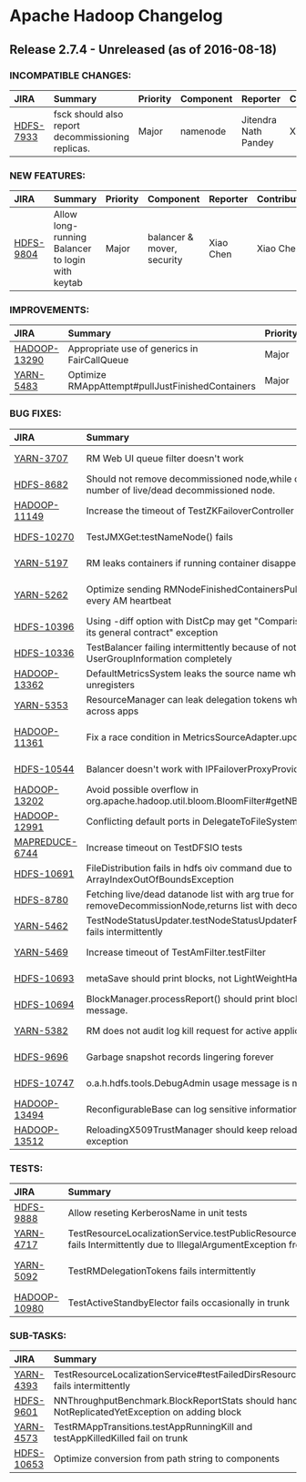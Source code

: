 
<!---
# Licensed to the Apache Software Foundation (ASF) under one
# or more contributor license agreements.  See the NOTICE file
# distributed with this work for additional information
# regarding copyright ownership.  The ASF licenses this file
# to you under the Apache License, Version 2.0 (the
# "License"); you may not use this file except in compliance
# with the License.  You may obtain a copy of the License at
#
#     http://www.apache.org/licenses/LICENSE-2.0
#
# Unless required by applicable law or agreed to in writing, software
# distributed under the License is distributed on an "AS IS" BASIS,
# WITHOUT WARRANTIES OR CONDITIONS OF ANY KIND, either express or implied.
# See the License for the specific language governing permissions and
# limitations under the License.
-->
# Apache Hadoop Changelog

## Release 2.7.4 - Unreleased (as of 2016-08-18)

### INCOMPATIBLE CHANGES:

| JIRA | Summary | Priority | Component | Reporter | Contributor |
|:---- |:---- | :--- |:---- |:---- |:---- |
| [HDFS-7933](https://issues.apache.org/jira/browse/HDFS-7933) | fsck should also report decommissioning replicas. |  Major | namenode | Jitendra Nath Pandey | Xiaoyu Yao |


### NEW FEATURES:

| JIRA | Summary | Priority | Component | Reporter | Contributor |
|:---- |:---- | :--- |:---- |:---- |:---- |
| [HDFS-9804](https://issues.apache.org/jira/browse/HDFS-9804) | Allow long-running Balancer to login with keytab |  Major | balancer & mover, security | Xiao Chen | Xiao Chen |


### IMPROVEMENTS:

| JIRA | Summary | Priority | Component | Reporter | Contributor |
|:---- |:---- | :--- |:---- |:---- |:---- |
| [HADOOP-13290](https://issues.apache.org/jira/browse/HADOOP-13290) | Appropriate use of generics in FairCallQueue |  Major | ipc | Konstantin Shvachko | Jonathan Hung |
| [YARN-5483](https://issues.apache.org/jira/browse/YARN-5483) | Optimize RMAppAttempt#pullJustFinishedContainers |  Major | . | sandflee | sandflee |


### BUG FIXES:

| JIRA | Summary | Priority | Component | Reporter | Contributor |
|:---- |:---- | :--- |:---- |:---- |:---- |
| [YARN-3707](https://issues.apache.org/jira/browse/YARN-3707) | RM Web UI queue filter doesn't work |  Blocker | . | Wangda Tan | Wangda Tan |
| [HDFS-8682](https://issues.apache.org/jira/browse/HDFS-8682) | Should not remove decommissioned node,while calculating the number of live/dead decommissioned node. |  Major | . | J.Andreina | J.Andreina |
| [HADOOP-11149](https://issues.apache.org/jira/browse/HADOOP-11149) | Increase the timeout of TestZKFailoverController |  Major | test | Rajat Jain | Steve Loughran |
| [HDFS-10270](https://issues.apache.org/jira/browse/HDFS-10270) | TestJMXGet:testNameNode() fails |  Minor | test | Andras Bokor | Gergely Novák |
| [YARN-5197](https://issues.apache.org/jira/browse/YARN-5197) | RM leaks containers if running container disappears from node update |  Major | resourcemanager | Jason Lowe | Jason Lowe |
| [YARN-5262](https://issues.apache.org/jira/browse/YARN-5262) | Optimize sending RMNodeFinishedContainersPulledByAMEvent for every AM heartbeat |  Major | resourcemanager | Rohith Sharma K S | Rohith Sharma K S |
| [HDFS-10396](https://issues.apache.org/jira/browse/HDFS-10396) | Using -diff option with DistCp may get "Comparison method violates its general contract" exception |  Major | . | Yongjun Zhang | Yongjun Zhang |
| [HDFS-10336](https://issues.apache.org/jira/browse/HDFS-10336) | TestBalancer failing intermittently because of not reseting UserGroupInformation completely |  Major | test | Yiqun Lin | Yiqun Lin |
| [HADOOP-13362](https://issues.apache.org/jira/browse/HADOOP-13362) | DefaultMetricsSystem leaks the source name when a source unregisters |  Critical | metrics | Jason Lowe | Junping Du |
| [YARN-5353](https://issues.apache.org/jira/browse/YARN-5353) | ResourceManager can leak delegation tokens when they are shared across apps |  Critical | resourcemanager | Jason Lowe | Jason Lowe |
| [HADOOP-11361](https://issues.apache.org/jira/browse/HADOOP-11361) | Fix a race condition in MetricsSourceAdapter.updateJmxCache |  Major | . | Brahma Reddy Battula | Brahma Reddy Battula |
| [HDFS-10544](https://issues.apache.org/jira/browse/HDFS-10544) | Balancer doesn't work with IPFailoverProxyProvider |  Major | balancer & mover, ha | Zhe Zhang | Zhe Zhang |
| [HADOOP-13202](https://issues.apache.org/jira/browse/HADOOP-13202) | Avoid possible overflow in org.apache.hadoop.util.bloom.BloomFilter#getNBytes |  Major | util | zhengbing li | Kai Sasaki |
| [HADOOP-12991](https://issues.apache.org/jira/browse/HADOOP-12991) | Conflicting default ports in DelegateToFileSystem |  Major | fs | Kevin Hogeland | Kai Sasaki |
| [MAPREDUCE-6744](https://issues.apache.org/jira/browse/MAPREDUCE-6744) | Increase timeout on TestDFSIO tests |  Major | . | Eric Badger | Eric Badger |
| [HDFS-10691](https://issues.apache.org/jira/browse/HDFS-10691) | FileDistribution fails in hdfs oiv command due to ArrayIndexOutOfBoundsException |  Major | . | Yiqun Lin | Yiqun Lin |
| [HDFS-8780](https://issues.apache.org/jira/browse/HDFS-8780) | Fetching live/dead datanode list with arg true for removeDecommissionNode,returns list with decom node. |  Major | . | J.Andreina | J.Andreina |
| [YARN-5462](https://issues.apache.org/jira/browse/YARN-5462) | TestNodeStatusUpdater.testNodeStatusUpdaterRetryAndNMShutdown fails intermittently |  Major | . | Eric Badger | Eric Badger |
| [YARN-5469](https://issues.apache.org/jira/browse/YARN-5469) | Increase timeout of TestAmFilter.testFilter |  Minor | . | Eric Badger | Eric Badger |
| [HDFS-10693](https://issues.apache.org/jira/browse/HDFS-10693) | metaSave should print blocks, not LightWeightHashSet |  Major | namenode | Konstantin Shvachko | Yuanbo Liu |
| [HDFS-10694](https://issues.apache.org/jira/browse/HDFS-10694) | BlockManager.processReport() should print blockReportId in each log message. |  Major | logging, namenode | Konstantin Shvachko | Yuanbo Liu |
| [YARN-5382](https://issues.apache.org/jira/browse/YARN-5382) | RM does not audit log kill request for active applications |  Major | resourcemanager | Jason Lowe | Vrushali C |
| [HDFS-9696](https://issues.apache.org/jira/browse/HDFS-9696) | Garbage snapshot records lingering forever |  Critical | . | Kihwal Lee | Kihwal Lee |
| [HDFS-10747](https://issues.apache.org/jira/browse/HDFS-10747) | o.a.h.hdfs.tools.DebugAdmin usage message is misleading |  Minor | hdfs-client | Mingliang Liu | Mingliang Liu |
| [HADOOP-13494](https://issues.apache.org/jira/browse/HADOOP-13494) | ReconfigurableBase can log sensitive information |  Major | security | Sean Mackrory | Sean Mackrory |
| [HADOOP-13512](https://issues.apache.org/jira/browse/HADOOP-13512) | ReloadingX509TrustManager should keep reloading in case of exception |  Critical | security | Mingliang Liu | Mingliang Liu |


### TESTS:

| JIRA | Summary | Priority | Component | Reporter | Contributor |
|:---- |:---- | :--- |:---- |:---- |:---- |
| [HDFS-9888](https://issues.apache.org/jira/browse/HDFS-9888) | Allow reseting KerberosName in unit tests |  Minor | . | Xiao Chen | Xiao Chen |
| [YARN-4717](https://issues.apache.org/jira/browse/YARN-4717) | TestResourceLocalizationService.testPublicResourceInitializesLocalDir fails Intermittently due to IllegalArgumentException from cleanup |  Minor | nodemanager | Daniel Templeton | Daniel Templeton |
| [YARN-5092](https://issues.apache.org/jira/browse/YARN-5092) | TestRMDelegationTokens fails intermittently |  Major | test | Rohith Sharma K S | Jason Lowe |
| [HADOOP-10980](https://issues.apache.org/jira/browse/HADOOP-10980) | TestActiveStandbyElector fails occasionally in trunk |  Minor | . | Ted Yu | Eric Badger |


### SUB-TASKS:

| JIRA | Summary | Priority | Component | Reporter | Contributor |
|:---- |:---- | :--- |:---- |:---- |:---- |
| [YARN-4393](https://issues.apache.org/jira/browse/YARN-4393) | TestResourceLocalizationService#testFailedDirsResourceRelease fails intermittently |  Major | test | Varun Saxena | Varun Saxena |
| [HDFS-9601](https://issues.apache.org/jira/browse/HDFS-9601) | NNThroughputBenchmark.BlockReportStats should handle NotReplicatedYetException on adding block |  Major | test | Masatake Iwasaki | Masatake Iwasaki |
| [YARN-4573](https://issues.apache.org/jira/browse/YARN-4573) | TestRMAppTransitions.testAppRunningKill and testAppKilledKilled fail on trunk |  Major | resourcemanager, test | Takashi Ohnishi | Takashi Ohnishi |
| [HDFS-10653](https://issues.apache.org/jira/browse/HDFS-10653) | Optimize conversion from path string to components |  Major | hdfs | Daryn Sharp | Daryn Sharp |


